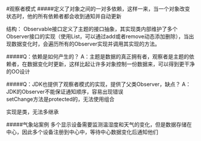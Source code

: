 #观察者模式
#####定义了对象之间的一对多依赖，这样一来，当一个对象改变状态时，他的所有依赖者都会收到通知并自动更新

结构： Observable接口定义了主题的接口抽象，其实现类内部维护了多个Observer接口的实现（使用List，可以通过add或者remove动态添加删除），当出现数据变化时，会遍历所有的Observer实现并调用其实现的方法。

#####Q：依赖是如何产生的？
A：主题是数据的真正拥有者，观察者是主题的依赖者，在数据变化时更新，这样比起让许多对象控制一份数据来，可以得到更干净的OO设计

#####Q：JDK也提供了观察者模式的实现，提供了父类Observer，缺点？
A：JDK的Observer不能保证通知顺序，容易出现错误   
setChange方法是protected的，无法使用组合

实现是类，无法多继承


#####气象站案例
多个显示设备需要监测温湿度和天气的变化，但是数据存储在中心，因此多个设备注册到中心中，等待中心数据变化后通知他们


